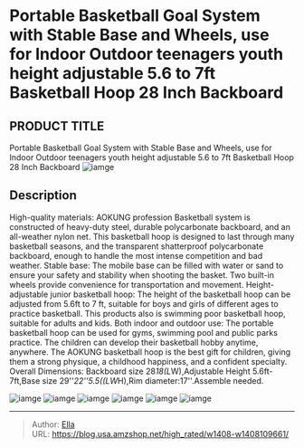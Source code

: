 # Portable Basketball Goal System with Stable Base and Wheels, use for Indoor Outdoor teenagers youth height adjustable 5.6 to 7ft Basketball Hoop 28 Inch Backboard


## PRODUCT TITLE 

Portable Basketball Goal System with Stable Base and Wheels, use for Indoor Outdoor teenagers youth height adjustable 5.6 to 7ft Basketball Hoop 28 Inch Backboard
![iamge](https://b2bfiles1.gigab2b.cn/image/wkseller/16973/20230815_41dbbcd19ad55591267e646d76117c9e.jpg)

## Description

High-quality materials: AOKUNG profession Basketball system is constructed of heavy-duty steel, durable polycarbonate backboard, and an all-weather nylon net. This basketball hoop is designed to last through many basketball seasons, and the transparent shatterproof polycarbonate backboard, enough to handle the most intense competition and bad weather.
Stable base: The mobile base can be filled with water or sand to ensure your safety and stability when shooting the basket. Two built-in wheels provide convenience for transportation and movement.
Height-adjustable junior basketball hoop: The height of the basketball hoop can be adjusted from 5.6ft to 7 ft, suitable for boys and girls of different ages to practice basketball. This products also is swimming poor basketball hoop, suitable for adults and kids.
Both indoor and outdoor use: The portable basketball hoop can be used for gyms, swimming pool and public parks practice. The children can develop their basketball hobby anytime, anywhere. The AOKUNG basketball hoop is the best gift for children, giving them a strong physique, a childhood happiness, and a confident specialty.
Overall Dimensions: Backboard size 28*18(L*W),Adjustable Height 5.6ft-7ft,Base size 29&#39;&#39;*22&#39;&#39;*5.5((L*W*H),Rim diameter:17&#39;&#39;.Assemble needed.






![iamge](https://b2bfiles1.gigab2b.cn/image/wkseller/16973/20221010_480ca04ae6a2ea3b1f4975cdb9cdfaba.jpg)
![iamge](https://b2bfiles1.gigab2b.cn/image/wkseller/16973/20221010_a27ffb6245f164ec3dca51d7d72f4559.jpg)
![iamge](https://b2bfiles1.gigab2b.cn/image/wkseller/16973/20221010_59ffc625ba75aaadf1de595cf7fc496f.jpg)
![iamge](https://b2bfiles1.gigab2b.cn/image/wkseller/16973/20221010_47141a0c6727e3750e469e74210c1667.jpg)
![iamge](https://b2bfiles1.gigab2b.cn/image/wkseller/16973/20221010_f8b41e57f613603e908c6b11a7875278.jpg)
![iamge](https://b2bfiles1.gigab2b.cn/image/wkseller/16973/20221010_0baf738e7b080fe36a6bcdb98c23db1e.jpg)


---

> Author: [Ella](https://blog.usa.amzshop.net/)  
> URL: https://blog.usa.amzshop.net/high_rated/w1408-w1408109661/  

